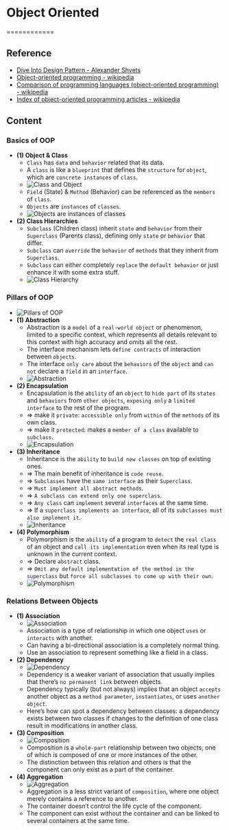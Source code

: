 # Object Oriented
============


## Reference

* [Dive Into Design Pattern - Alexander Shvets](https://drive.google.com/file/d/19EkJ5pbSqp2n5yqGH7orlREUJ7PbXtdo/view?usp=sharing)
* [Object-oriented programming - wikipedia](https://en.wikipedia.org/wiki/Object-oriented_programming)
* [Comparison of programming languages (object-oriented programming) - wikipedia](https://en.wikipedia.org/wiki/Comparison_of_programming_languages_(object-oriented_programming)#Object_construction_and_destruction)
* [Index of object-oriented programming articles - wikipedia](https://en.wikipedia.org/wiki/Index_of_object-oriented_programming_articles)


## Content


### Basics of OOP

* **(1) Object & Class**
  * `Class` has `data` and `behavior` related that its data.
  * A `class` is like a `blueprint` that defines the `structure` for `object`, which are `concrete instances` of `class`.
  * ![Class and Object](class-and-object.png)
  * `Field` (State) & `Method` (Behavior) can be referenced as the `members` of `class`.
  * `Objects` are `instances` of `classes`.
  * ![Objects are instances of classes](objects-are-instances-of-classes.png)
* **(2) Class Hierarchies**
  * `Subclass` (Children class)  inherit `state` and `behavior` from their `Superclass` (Parents class), defining only `state` or `behavior` that differ.
  * `Subclass` can `override` the `behavior` of `methods` that they inherit from `Superclass`.
  * `Subclass` can either completely `replace` the `default behavior` or just enhance it with some extra stuff.
  * ![Class Hierarchy](class-hierarchy.png)


### Pillars of OOP

* ![Pillars of OOP](pillars-of-oop.png)
* **(1) Abstraction**
  * Abstraction is a `model` of a `real-world object` or phenomenon, limited to a specific context, which represents all details relevant to this context with high accuracy and omits all the rest.
  * The interface mechanism lets `define contracts` of interaction between `objects`.
  * The interface `only care` about the `behaviors` of the `object` and `can not` declare a `field` in an `interface`.
  * ![Abstraction](abstraction.png)
* **(2) Encapsulation**
  * Encapsulation is the `ability` of an `object` to `hide part` of its `states` and `behaviors` from `other objects`, `exposing only` a `limited interface` to the rest of the program.
  * => make it `private`: `accessible only` from `within` of the `methods` of its own class.
  * => make it `protected`: makes a `member of a class` available to `subclass`.
  * ![Encapsulation](encapsulation.png)
* **(3) Inheritance**
  * Inheritance is the `ability` to `build new classes` on top of existing ones.
  * => The main benefit of inheritance is `code reuse`.
  * => `Subclasses` have the `same interface` as their `Superclass`.
  * => `Must implement all abstract methods`.
  * => `A subclass can extend only one superclass`.
  * => `Any class` can `implement` several `interfaces` at the same time.
  * => If a `superclass implements an interface`, all of its `subclasses must also implement it`.
  * ![Inheritance](inheritance.png)
* **(4) Polymorphism**
  * Polymorphism is the `ability` of a program to `detect` the `real class` of an object and `call its implementation` even when its real type is unknown in the current context.
  * => Declare `abstract` class.
  * => `Omit any default implementation of the method in the superclass` but `force all subclasses to come up with their own`.
  * ![Polymorphism](polymorphism.png)  


### Relations Between Objects

* **(1) Association**
  * ![Association](association.png) 
  * Association is a type of relationship in which one object `uses` or `interacts` with another.
  * Can having a bi-directional association is a completely normal thing. 
  * Use an association to represent something like a field in a class. 
* **(2) Dependency**
  * ![Dependency](dependency.png)
  * Dependency is a weaker variant of association that usually implies that there’s `no permanent link` between objects.
  * Dependency typically (but not always) implies that an object `accepts` another object as a `method parameter`, `instantiates`, or uses `another object`. 
  * Here’s how can spot a dependency between classes: a dependency exists between two classes if changes to the definition of one class result in modifications in another class.
* **(3) Composition**
  * ![Composition](composition.png)
  * Composition is a `whole-part` relationship between two objects, one of which is composed of one or more instances of the other.
  * The distinction between this relation and others is that the component can only exist as a part of the container.
* **(4) Aggregation**
  * ![Aggregation](aggregation.png)
  * Aggregation is a less strict variant of `composition`, where one object merely contains a reference to another. 
  * The container doesn’t control the life cycle of the component. 
  * The component can exist without the container and can be linked to several containers at the same time. 

